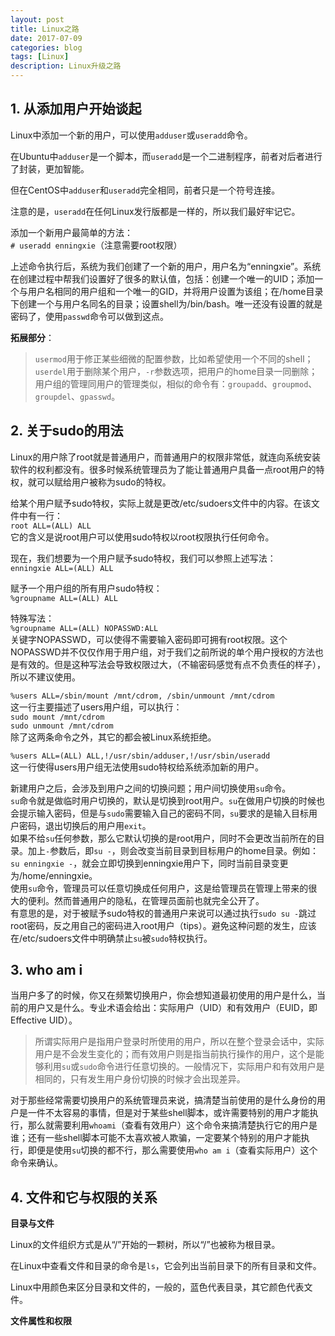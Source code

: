```yaml
---
layout: post
title: Linux之路
date: 2017-07-09
categories: blog
tags: [Linux]
description: Linux升级之路
---
```


## 1. 从添加用户开始谈起

Linux中添加一个新的用户，可以使用`adduser`或`useradd`命令。

在Ubuntu中`adduser`是一个脚本，而`useradd`是一个二进制程序，前者对后者进行了封装，更加智能。

但在CentOS中`adduser`和`useradd`完全相同，前者只是一个符号连接。

注意的是，`useradd`在任何Linux发行版都是一样的，所以我们最好牢记它。

添加一个新用户最简单的方法：  
`# useradd enningxie`（注意需要root权限）

上述命令执行后，系统为我们创建了一个新的用户，用户名为“enningxie”。系统在创建过程中帮我们设置好了很多的默认值，包括：创建一个唯一的UID；添加一个与用户名相同的用户组和一个唯一的GID，并将用户设置为该组；在/home目录下创建一个与用户名同名的目录；设置shell为/bin/bash。唯一还没有设置的就是密码了，使用`passwd`命令可以做到这点。

**拓展部分**：

> `usermod`用于修正某些细微的配置参数，比如希望使用一个不同的shell；  
`userdel`用于删除某个用户，`-r`参数选项，把用户的home目录一同删除；  
用户组的管理同用户的管理类似，相似的命令有：`groupadd`、`groupmod`、`groupdel`、`gpasswd`。

## 2. 关于sudo的用法

Linux的用户除了root就是普通用户，而普通用户的权限非常低，就连向系统安装软件的权利都没有。很多时候系统管理员为了能让普通用户具备一点root用户的特权，就可以赋给用户被称为sudo的特权。

给某个用户赋予sudo特权，实际上就是更改/etc/sudoers文件中的内容。在该文件中有一行：  
`root ALL=(ALL) ALL`  
它的含义是说root用户可以使用sudo特权以root权限执行任何命令。

现在，我们想要为一个用户赋予sudo特权，我们可以参照上述写法：  
`enningxie ALL=(ALL) ALL`  

赋予一个用户组的所有用户sudo特权：  
`%groupname ALL=(ALL) ALL`

特殊写法：  
`%groupname ALL=(ALL) NOPASSWD:ALL`  
关键字NOPASSWD，可以使得不需要输入密码即可拥有root权限。这个NOPASSWD并不仅仅作用于用户组，对于我们之前所说的单个用户授权的方法也是有效的。但是这种写法会导致权限过大，（不输密码感觉有点不负责任的样子），所以不建议使用。

`%users ALL=/sbin/mount /mnt/cdrom, /sbin/unmount /mnt/cdrom`  
这一行主要描述了users用户组，可以执行：  
`sudo mount /mnt/cdrom`  
`sudo unmount /mnt/cdrom`  
除了这两条命令之外，其它的都会被Linux系统拒绝。

`%users ALL=(ALL) ALL,!/usr/sbin/adduser,!/usr/sbin/useradd`  
这一行使得users用户组无法使用sudo特权给系统添加新的用户。

新建用户之后，会涉及到用户之间的切换问题；用户间切换使用`su`命令。  
`su`命令就是做临时用户切换的，默认是切换到root用户。`su`在做用户切换的时候也会提示输入密码，但是与`sudo`需要输入自己的密码不同，`su`要求的是输入目标用户密码，退出切换后的用户用`exit`。  
如果不给`su`任何参数，那么它默认切换的是root用户，同时不会更改当前所在的目录。加上`-`参数后，即`su -`，则会改变当前目录到目标用户的home目录。例如：`su enningxie -`，就会立即切换到enningxie用户下，同时当前目录变更为/home/enningxie。  
使用`su`命令，管理员可以任意切换成任何用户，这是给管理员在管理上带来的很大的便利。然而普通用户的隐私，在管理员面前也就完全公开了。  
有意思的是，对于被赋予sudo特权的普通用户来说可以通过执行`sudo su -`跳过root密码，反之用自己的密码进入root用户（tips）。避免这种问题的发生，应该在/etc/sudoers文件中明确禁止`su`被`sudo`特权执行。

## 3. who am i

当用户多了的时候，你又在频繁切换用户，你会想知道最初使用的用户是什么，当前的用户又是什么。专业术语会给出：实际用户（UID）和有效用户（EUID，即Effective UID）。

> 所谓实际用户是指用户登录时所使用的用户，所以在整个登录会话中，实际用户是不会发生变化的；而有效用户则是指当前执行操作的用户，这个是能够利用`su`或`sudo`命令进行任意切换的。一般情况下，实际用户和有效用户是相同的，只有发生用户身份切换的时候才会出现差异。

对于那些经常需要切换用户的系统管理员来说，搞清楚当前使用的是什么身份的用户是一件不太容易的事情，但是对于某些shell脚本，或许需要特别的用户才能执行，那么就需要利用`whoami`（查看有效用户）这个命令来搞清楚执行它的用户是谁；还有一些shell脚本可能不太喜欢被人欺骗，一定要某个特别的用户才能执行，即便是使用`su`切换的都不行，那么需要使用`who am i`（查看实际用户）这个命令来确认。

## 4. 文件和它与权限的关系

**目录与文件**

Linux的文件组织方式是从“/”开始的一颗树，所以“/”也被称为根目录。

在Linux中查看文件和目录的命令是`ls`，它会列出当前目录下的所有目录和文件。

Linux中用颜色来区分目录和文件的，一般的，蓝色代表目录，其它颜色代表文件。

**文件属性和权限**
